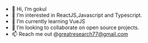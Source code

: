 - 👋 Hi, I’m gokul
- 👀 I’m interested in ReactJS,Javascript and Typescript.
- 🌱 I’m currently learning VueJS
- 💞️ I’m looking to collaborate on open source projects.
- 📫 Reach me out @greatresearch77@gmail.com

<!---
rnd-gokul/rnd-gokul is a ✨ special ✨ repository because its `README.md` (this file) appears on your GitHub profile.
You can click the Preview link to take a look at your changes.
--->
